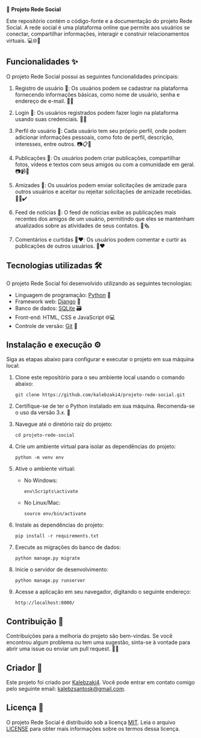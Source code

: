 🚀 **Projeto Rede Social**

Este repositório contém o código-fonte e a documentação do projeto Rede Social. A rede social é uma plataforma online que permite aos usuários se conectar, compartilhar informações, interagir e construir relacionamentos virtuais. 💻🌐🤝

## Funcionalidades ✨

O projeto Rede Social possui as seguintes funcionalidades principais:

1. Registro de usuário 📝: Os usuários podem se cadastrar na plataforma fornecendo informações básicas, como nome de usuário, senha e endereço de e-mail. 📧👤

2. Login 🔑: Os usuários registrados podem fazer login na plataforma usando suas credenciais. 🚪🔐

3. Perfil do usuário 👤: Cada usuário tem seu próprio perfil, onde podem adicionar informações pessoais, como foto de perfil, descrição, interesses, entre outros. 📷📋🎈

4. Publicações 📝: Os usuários podem criar publicações, compartilhar fotos, vídeos e textos com seus amigos ou com a comunidade em geral. 📷📹📄

5. Amizades 🤝: Os usuários podem enviar solicitações de amizade para outros usuários e aceitar ou rejeitar solicitações de amizade recebidas. 🤗❌✔️

6. Feed de notícias 📰: O feed de notícias exibe as publicações mais recentes dos amigos de um usuário, permitindo que eles se mantenham atualizados sobre as atividades de seus contatos. 📅🗞️

7. Comentários e curtidas 💬❤️: Os usuários podem comentar e curtir as publicações de outros usuários. 💬❤️

## Tecnologias utilizadas 🛠️

O projeto Rede Social foi desenvolvido utilizando as seguintes tecnologias:

- Linguagem de programação: [Python](https://www.python.org/) 🐍
- Framework web: [Django](https://www.djangoproject.com/) 🎸
- Banco de dados: [SQLite](https://www.sqlite.org/) 🗃️
- Front-end: HTML, CSS e JavaScript 🌐💻
- Controle de versão: [Git](https://git-scm.com/) 📜

## Instalação e execução ⚙️

Siga as etapas abaixo para configurar e executar o projeto em sua máquina local:

1. Clone este repositório para o seu ambiente local usando o comando abaixo:
   ```
   git clone https://github.com/kalebzaki4/projeto-rede-social.git
   ```

2. Certifique-se de ter o Python instalado em sua máquina. Recomenda-se o uso da versão 3.x. 🐍

3. Navegue até o diretório raiz do projeto:
   ```
   cd projeto-rede-social
   ```

4. Crie um ambiente virtual para isolar as dependências do projeto:
   ```
   python -m venv env
   ```

5. Ative o ambiente virtual:
   - No Windows:
     ```
     env\Scripts\activate
     ```
   - No Linux/Mac:
     ```
     source env/bin/activate
     ```

6. Instale as dependências do projeto:
   ```
   pip install -r requirements.txt
   ```

7. Execute as migrações do banco de dados:
   ```
   python manage.py migrate
   ```

8. Inicie o servidor de desenvolvimento:
   ```
   python manage.py runserver
   ```

9. Acesse a aplicação em seu navegador, digitando o seguinte endereço:
   ```
   http://localhost:8000/
   ```

## Contribuição 🤝

Contribuições para a melhoria do projeto são bem-vindas. Se você encontrou algum problema ou tem uma sugestão, sinta-se à vontade para abrir uma issue ou enviar um pull request. 🙌📢

## Criador 👤

Este projeto foi criado por [Kalebzaki4](https://github.com/Kalebzaki4). Você pode entrar em contato comigo pelo seguinte email: [kalebzsantosk@gmail.com](mailto:kalebzsantosk@gmail.com).

## Licença 📜

O projeto Rede Social é distribuído sob a licença [MIT](LICENSE). Leia o arquivo [LICENSE](LICENSE) para obter mais informações sobre os termos dessa licença.

